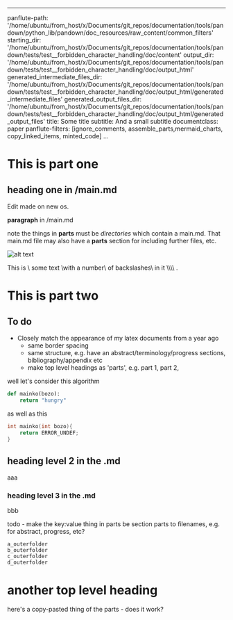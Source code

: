 
---
panflute-path: '/home/ubuntu/from_host/x/Documents/git_repos/documentation/tools/pandown/python_lib/pandown/doc_resources/raw_content/common_filters'
starting_dir: '/home/ubuntu/from_host/x/Documents/git_repos/documentation/tools/pandown/tests/test__forbidden_character_handling/doc/content'
output_dir: '/home/ubuntu/from_host/x/Documents/git_repos/documentation/tools/pandown/tests/test__forbidden_character_handling/doc/output_html'
generated_intermediate_files_dir: '/home/ubuntu/from_host/x/Documents/git_repos/documentation/tools/pandown/tests/test__forbidden_character_handling/doc/output_html/generated_intermediate_files'
generated_output_files_dir: '/home/ubuntu/from_host/x/Documents/git_repos/documentation/tools/pandown/tests/test__forbidden_character_handling/doc/output_html/generated_output_files'
title: Some title
subtitle: And a small subtitle
documentclass: paper
panflute-filters: [ignore_comments, assemble_parts,mermaid_charts, copy_linked_items, minted_code]
...

# This is part one

## heading one in /main.md

Edit made on new os.

**paragraph** in /main.md

note the things in **parts** must be *directories* which contain a main.md. That main.md file may also have a **parts** section for including further files, etc.

![alt text](./spaceship.png)

This is \ some text \with a number\ of backslashes\ in it \\\\\\\\ .

# This is part two

## To do
- Closely match the appearance of my latex documents from a year ago
	- same border spacing
	- same structure, e.g. have an abstract/terminology/progress sections, bibliography/appendix etc
	- make top level headings as 'parts', e.g. part 1, part 2,


well let's consider this algorithm

```python
def mainko(bozo):
	return "hungry"
```


as well as this

```c
int mainko(int bozo){
	return ERROR_UNDEF;
}
```

## heading level 2 in the .md
aaa

### heading level 3 in the .md
bbb

todo - make the key:value thing in parts be section parts to filenames, e.g. for abstract, progress, etc?
``` parts
a_outerfolder
b_outerfolder
c_outerfolder
d_outerfolder
```

<!-- 
``` comment
hello this is an ignorable comment
``` -->

# another top level heading 

here's a copy-pasted thing of the parts - does it work?
<!-- 
``` parts
my_key_1: my_value_1
my_key_2: my_value_2
---
a_outerfolder
b_outerfolder
c_outerfolder
d_outerfolder
``` -->
